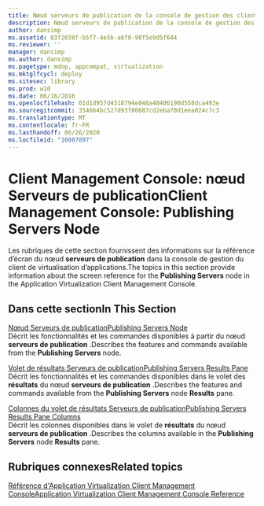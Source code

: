 ```yaml
---
title: Nœud serveurs de publication de la console de gestion des clients
description: Nœud serveurs de publication de la console de gestion des clients
author: dansimp
ms.assetid: 03f2038f-b5f7-4e5b-a8f0-98f5e9d5f644
ms.reviewer: ''
manager: dansimp
ms.author: dansimp
ms.pagetype: mdop, appcompat, virtualization
ms.mktglfcycl: deploy
ms.sitesec: library
ms.prod: w10
ms.date: 06/16/2016
ms.openlocfilehash: 01d1d957d4318794e848a48406190d558dca493e
ms.sourcegitcommit: 354664bc527d93f80687cd2eba70d1eea024c7c3
ms.translationtype: MT
ms.contentlocale: fr-FR
ms.lasthandoff: 06/26/2020
ms.locfileid: "10807897"
---
```

# <span data-ttu-id="eaba5-103">Client Management Console: nœud Serveurs de publication</span><span class="sxs-lookup"><span data-stu-id="eaba5-103">Client Management Console: Publishing Servers Node</span></span>


<span data-ttu-id="eaba5-104">Les rubriques de cette section fournissent des informations sur la référence d’écran du nœud **serveurs de publication** dans la console de gestion du client de virtualisation d’applications.</span><span class="sxs-lookup"><span data-stu-id="eaba5-104">The topics in this section provide information about the screen reference for the **Publishing Servers** node in the Application Virtualization Client Management Console.</span></span>

## <span data-ttu-id="eaba5-105">Dans cette section</span><span class="sxs-lookup"><span data-stu-id="eaba5-105">In This Section</span></span>


<a href="" id="publishing-servers-node"></a>[<span data-ttu-id="eaba5-106">Nœud Serveurs de publication</span><span class="sxs-lookup"><span data-stu-id="eaba5-106">Publishing Servers Node</span></span>](publishing-servers-node.md)  
<span data-ttu-id="eaba5-107">Décrit les fonctionnalités et les commandes disponibles à partir du nœud **serveurs de publication** .</span><span class="sxs-lookup"><span data-stu-id="eaba5-107">Describes the features and commands available from the **Publishing Servers** node.</span></span>

<a href="" id="publishing-servers-results-pane"></a>[<span data-ttu-id="eaba5-108">Volet de résultats Serveurs de publication</span><span class="sxs-lookup"><span data-stu-id="eaba5-108">Publishing Servers Results Pane</span></span>](publishing-servers-results-pane.md)  
<span data-ttu-id="eaba5-109">Décrit les fonctionnalités et les commandes disponibles dans le volet des **résultats** du nœud **serveurs de publication** .</span><span class="sxs-lookup"><span data-stu-id="eaba5-109">Describes the features and commands available from the **Publishing Servers** node **Results** pane.</span></span>

<a href="" id="publishing-servers-results-pane-columns"></a>[<span data-ttu-id="eaba5-110">Colonnes du volet de résultats Serveurs de publication</span><span class="sxs-lookup"><span data-stu-id="eaba5-110">Publishing Servers Results Pane Columns</span></span>](publishing-servers-results-pane-columns.md)  
<span data-ttu-id="eaba5-111">Décrit les colonnes disponibles dans le volet de **résultats** du nœud **serveurs de publication** .</span><span class="sxs-lookup"><span data-stu-id="eaba5-111">Describes the columns available in the **Publishing Servers** node **Results** pane.</span></span>

## <span data-ttu-id="eaba5-112">Rubriques connexes</span><span class="sxs-lookup"><span data-stu-id="eaba5-112">Related topics</span></span>


[<span data-ttu-id="eaba5-113">Référence d'Application Virtualization Client Management Console</span><span class="sxs-lookup"><span data-stu-id="eaba5-113">Application Virtualization Client Management Console Reference</span></span>](application-virtualization-client-management-console-reference.md)

 

 





